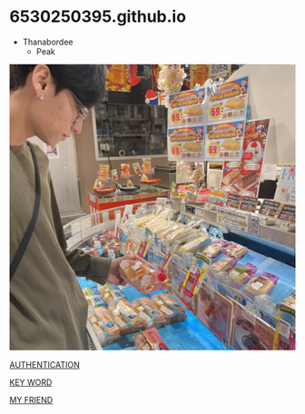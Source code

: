 # 6530250395.github.io

- Thanabordee
  - Peak

![alt text](IMG_0364.jpeg)

[AUTHENTICATION](authentication)

[KEY WORD](keyword)

[MY FRIEND](https://github.com/Naieric/Naieric.github.io)
